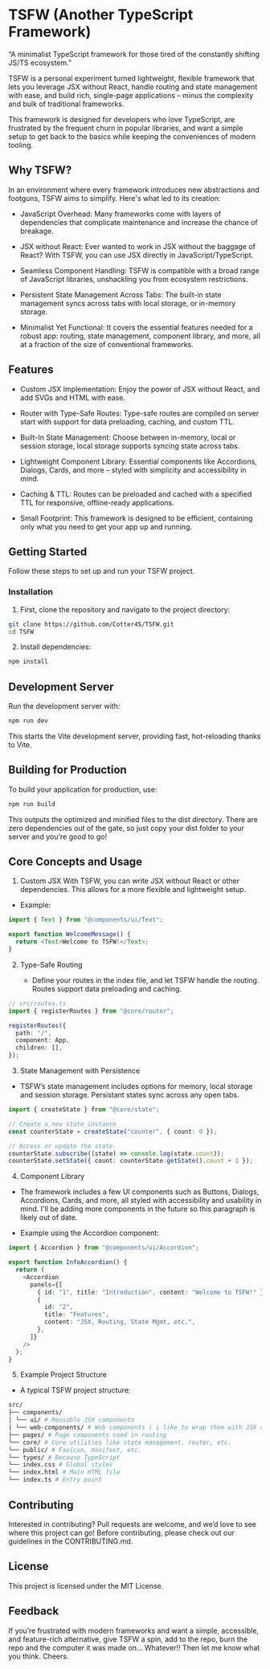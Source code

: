 # TSFW (Another TypeScript Framework)

“A minimalist TypeScript framework for those tired of the constantly shifting JS/TS ecosystem.”

TSFW is a personal experiment turned lightweight, flexible framework that lets you leverage JSX without React, handle routing and state management with ease, and build rich, single-page applications – minus the complexity and bulk of traditional frameworks.

This framework is designed for developers who love TypeScript, are frustrated by the frequent churn in popular libraries, and want a simple setup to get back to the basics while keeping the conveniences of modern tooling.

## Why TSFW?

In an environment where every framework introduces new abstractions and footguns, TSFW aims to simplify. Here's what led to its creation:

- JavaScript Overhead: Many frameworks come with layers of dependencies that complicate maintenance and increase the chance of breakage.

- JSX without React: Ever wanted to work in JSX without the baggage of React? With TSFW, you can use JSX directly in JavaScript/TypeScript.

- Seamless Component Handling: TSFW is compatible with a broad range of JavaScript libraries, unshackling you from ecosystem restrictions.

- Persistent State Management Across Tabs: The built-in state management syncs across tabs with local storage, or in-memory storage.

- Minimalist Yet Functional: It covers the essential features needed for a robust app: routing, state management, component library, and more, all at a fraction of the size of conventional frameworks.

## Features

- Custom JSX Implementation: Enjoy the power of JSX without React, and add SVGs and HTML with ease.

- Router with Type-Safe Routes: Type-safe routes are compiled on server start with support for data preloading, caching, and custom TTL.

- Built-In State Management: Choose between in-memory, local or session storage, local storage supports syncing state across tabs.

- Lightweight Component Library: Essential components like Accordions, Dialogs, Cards, and more – styled with simplicity and accessibility in mind.

- Caching & TTL: Routes can be preloaded and cached with a specified TTL for responsive, offline-ready applications.

- Small Footprint: This framework is designed to be efficient, containing only what you need to get your app up and running.

## Getting Started

Follow these steps to set up and run your TSFW project.

### Installation

1. First, clone the repository and navigate to the project directory:

```bash
git clone https://github.com/Cotter45/TSFW.git
cd TSFW
```

2. Install dependencies:

```bash
npm install
```

## Development Server

Run the development server with:

```bash
npm run dev
```

This starts the Vite development server, providing fast, hot-reloading thanks to Vite.

## Building for Production

To build your application for production, use:

```bash
npm run build
```

This outputs the optimized and minified files to the dist directory. There are zero dependencies out of the gate, so just copy your dist folder to your server and you're good to go!

## Core Concepts and Usage

1. Custom JSX
   With TSFW, you can write JSX without React or other dependencies. This allows for a more flexible and lightweight setup.

- Example:

```typescript
import { Text } from "@components/ui/Text";

export function WelcomeMessage() {
  return <Text>Welcome to TSFW!</Text>;
}
```

2. Type-Safe Routing

   - Define your routes in the index file, and let TSFW handle the routing. Routes support data preloading and caching.

```typescript
// src/routes.ts
import { registerRoutes } from "@core/router";

registerRoutes({
  path: "/",
  component: App,
  children: [],
});
```

3. State Management with Persistence

- TSFW’s state management includes options for memory, local storage and session storage. Persistant states sync across any open tabs.

```typescript
import { createState } from "@core/state";

// Create a new state instance
const counterState = createState("counter", { count: 0 });

// Access or update the state
counterState.subscribe((state) => console.log(state.count));
counterState.setState({ count: counterState.getState().count + 1 });
```

4. Component Library

- The framework includes a few UI components such as Buttons, Dialogs, Accordions, Cards, and more, all styled with accessibility and usability in mind. I'll be adding more components in the future so this paragraph is likely out of date.

- Example using the Accordion component:

```typescript
import { Accordion } from "@components/ui/Accordion";

export function InfoAccordion() {
  return (
    <Accordion
      panels={[
        { id: "1", title: "Introduction", content: "Welcome to TSFW!" },
        {
          id: "2",
          title: "Features",
          content: "JSX, Routing, State Mgmt, etc.",
        },
      ]}
    />
  );
}
```

5. Example Project Structure

- A typical TSFW project structure:

```bash
src/
├── components/
│ └── ui/ # Reusable JSX components
| └── web-components/ # Web components ( i like to wrap them with JSX components )
├── pages/ # Page components used in routing
└── core/ # Core utilities like state management, router, etc.
└── public/ # Favicon, manifest, etc.
└── types/ # Because TypeScript
└── index.css # Global styles
└── index.html # Main HTML file
└── index.ts # Entry point
```

## Contributing

Interested in contributing? Pull requests are welcome, and we’d love to see where this project can go! Before contributing, please check out our guidelines in the CONTRIBUTING.md.

## License

This project is licensed under the MIT License.

## Feedback

If you’re frustrated with modern frameworks and want a simple, accessible, and feature-rich alternative, give TSFW a spin, add to the repo, burn the repo and the computer it was made on... Whatever!! Then let me know what you think. Cheers.
